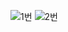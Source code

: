 ![1번](https://user-images.githubusercontent.com/81069800/118408516-e496db80-b6c0-11eb-81f9-8c7ba4552be6.PNG)
![2번](https://user-images.githubusercontent.com/81069800/118408517-eb255300-b6c0-11eb-94d6-22a3fa35836b.PNG)
